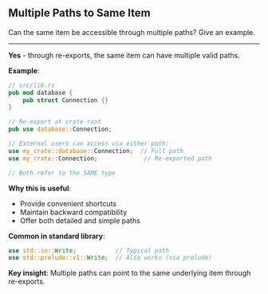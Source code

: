 ## Multiple Paths to Same Item

Can the same item be accessible through multiple paths? Give an example.

---

**Yes** - through re-exports, the same item can have multiple valid paths.

**Example**:
```rust
// src/lib.rs
pub mod database {
    pub struct Connection {}
}

// Re-export at crate root
pub use database::Connection;

// External users can access via either path:
use my_crate::database::Connection;  // Full path
use my_crate::Connection;             // Re-exported path

// Both refer to the SAME type
```

**Why this is useful**:
- Provide convenient shortcuts
- Maintain backward compatibility
- Offer both detailed and simple paths

**Common in standard library**:
```rust
use std::io::Write;           // Typical path
use std::prelude::v1::Write;  // Also works (via prelude)
```

**Key insight**: Multiple paths can point to the same underlying item through re-exports.

